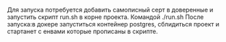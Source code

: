Для запуска потребуется добавить самописный серт в доверенные и запустить скрипт run.sh в корне проекта. Командой ./run.sh
После запуска:в докере запуститься контейнер postgres, сблидиться проект и стартанет с енвами которые прописаны в скрипте.
